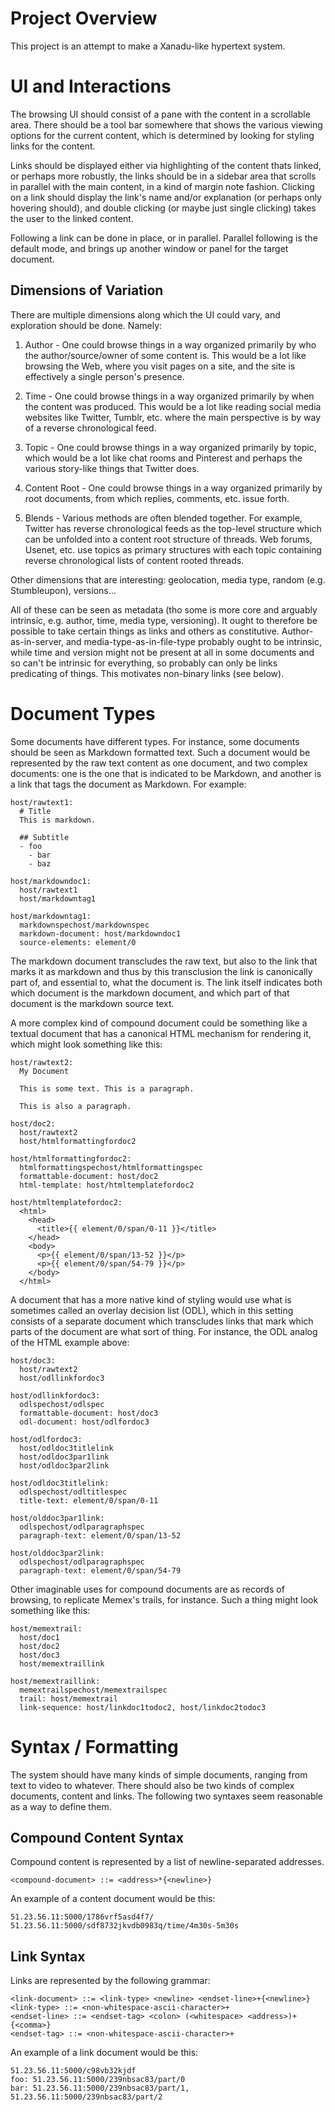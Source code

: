 # Project Overview

This project is an attempt to make a Xanadu-like hypertext system.

# UI and Interactions

The browsing UI should consist of a pane with the content in a
scrollable area. There should be a tool bar somewhere that shows
the various viewing options for the current content, which is
determined by looking for styling links for the content.

Links should be displayed either via highlighting of the content
thats linked, or perhaps more robustly, the links should be in a
sidebar area that scrolls in parallel with the main content, in a
kind of margin note fashion. Clicking on a link should display the
link's name and/or explanation (or perhaps only hovering should),
and double clicking (or maybe just single clicking) takes the user
to the linked content.

Following a link can be done in place, or in parallel. Parallel
following is the default mode, and brings up another window or
panel for the target document.

## Dimensions of Variation

There are multiple dimensions along which the UI could vary, and
exploration should be done. Namely:

1. Author - One could browse things in a way organized primarily by
   who the author/source/owner of some content is. This would be
   a lot like browsing the Web, where you visit pages on a site,
   and the site is effectively a single person's presence.

2. Time - One could browse things in a way organized primarily by
   when the content was produced. This would be a lot like reading
   social media websites like Twitter, Tumblr, etc. where the main
   perspective is by way of a reverse chronological feed.

3. Topic - One could browse things in a way organized primarily by
   topic, which would be a lot like chat rooms and Pinterest and
   perhaps the various story-like things that Twitter does.

4. Content Root - One could browse things in a way organized
   primarily by root documents, from which replies, comments, etc.
   issue forth.

5. Blends - Various methods are often blended together. For
   example, Twitter has reverse chronological feeds as the
   top-level structure which can be unfolded into a content root
   structure of threads. Web forums, Usenet, etc. use topics as
   primary structures with each topic containing reverse
   chronological lists of content rooted threads.

Other dimensions that are interesting: geolocation, media type,
random (e.g. Stumbleupon), versions...

All of these can be seen as metadata (tho some is more core and
arguably intrinsic, e.g. author, time, media type, versioning).
It ought to therefore be possible to take certain things as links
and others as constitutive. Author-as-in-server, and
media-type-as-in-file-type probably ought to be intrinsic, while
time and version might not be present at all in some documents and
so can't be intrinsic for everything, so probably can only be links
predicating of things. This motivates non-binary links (see below).

# Document Types

Some documents have different types. For instance, some documents should be seen as Markdown formatted text. Such a document would be represented by the raw text content as one document, and two complex documents: one is the one that is indicated to be Markdown, and another is a link that tags the document as Markdown. For example:

```
host/rawtext1:
  # Title
  This is markdown.

  ## Subtitle
  - foo
    - bar
    - baz

host/markdowndoc1:
  host/rawtext1
  host/markdowntag1

host/markdowntag1:
  markdownspechost/markdownspec
  markdown-document: host/markdowndoc1
  source-elements: element/0
```

The markdown document transcludes the raw text, but also to the link that marks it as markdown and thus by this transclusion the link is canonically part of, and essential to, what the document is. The link itself indicates both which document is the markdown document, and which part of that document is the markdown source text.

A more complex kind of compound document could be something like a textual document that has a canonical HTML mechanism for rendering it, which might look something like this:

```
host/rawtext2:
  My Document

  This is some text. This is a paragraph.

  This is also a paragraph.

host/doc2:
  host/rawtext2
  host/htmlformattingfordoc2

host/htmlformattingfordoc2:
  htmlformattingspechost/htmlformattingspec
  formattable-document: host/doc2
  html-template: host/htmltemplatefordoc2

host/htmltemplatefordoc2:
  <html>
    <head>
      <title>{{ element/0/span/0-11 }}</title>
    </head>
    <body>
      <p>{{ element/0/span/13-52 }}</p>
      <p>{{ element/0/span/54-79 }}</p>
    </body>
  </html>
```

A document that has a more native kind of styling would use what is sometimes called an overlay decision list (ODL), which in this setting consists of a separate document which transcludes links that mark which parts of the document are what sort of thing. For instance, the ODL analog of the HTML example above:

```
host/doc3:
  host/rawtext2
  host/odllinkfordoc3

host/odllinkfordoc3:
  odlspechost/odlspec
  formattable-document: host/doc3
  odl-document: host/odlfordoc3

host/odlfordoc3:
  host/odldoc3titlelink
  host/odldoc3par1link
  host/odldoc3par2link

host/odldoc3titlelink:
  odlspechost/odltitlespec
  title-text: element/0/span/0-11

host/olddoc3par1link:
  odlspechost/odlparagraphspec
  paragraph-text: element/0/span/13-52

host/olddoc3par2link:
  odlspechost/odlparagraphspec
  paragraph-text: element/0/span/54-79
```

Other imaginable uses for compound documents are as records of browsing, to replicate Memex's trails, for instance. Such a thing might look something like this:

```
host/memextrail:
  host/doc1
  host/doc2
  host/doc3
  host/memextraillink

host/memextraillink:
  memextrailspechost/memextrailspec
  trail: host/memextrail
  link-sequence: host/linkdoc1todoc2, host/linkdoc2todoc3
```

# Syntax / Formatting

The system should have many kinds of simple documents, ranging from text to video to whatever. There should also be two kinds of complex documents, content and links. The following two syntaxes seem reasonable as a way to define them.

## Compound Content Syntax

Compound content is represented by a list of newline-separated addresses.

```
<compound-document> ::= <address>*{<newline>}
```

An example of a content document would be this:

```
51.23.56.11:5000/1786vrf5asd4f7/
51.23.56.11:5000/sdf8732jkvdb0983q/time/4m30s-5m30s
```

## Link Syntax

Links are represented by the following grammar:

```
<link-document> ::= <link-type> <newline> <endset-line>+{<newline>}
<link-type> ::= <non-whitespace-ascii-character>+
<endset-line> ::= <endset-tag> <colon> (<whitespace> <address>)+{<comma>}
<endset-tag> ::= <non-whitespace-ascii-character>+
```

An example of a link document would be this:

```
51.23.56.11:5000/c98vb32kjdf
foo: 51.23.56.11:5000/239nbsac83/part/0
bar: 51.23.56.11:5000/239nbsac83/part/1, 51.23.56.11:5000/239nbsac83/part/2
```
